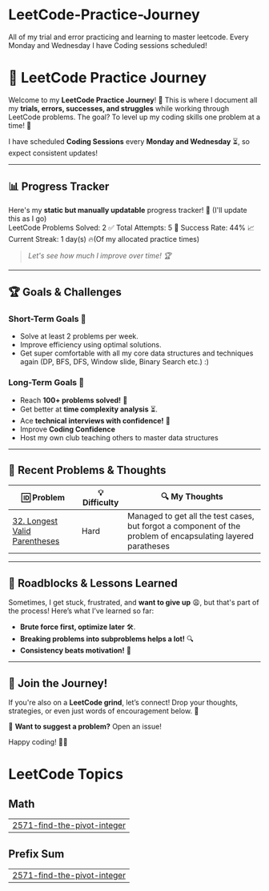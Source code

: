 # LeetCode-Practice-Journey
All of my trial and error practicing and learning to master leetcode. Every Monday and Wednesday I have Coding sessions scheduled!


# 🚀 LeetCode Practice Journey

Welcome to my **LeetCode Practice Journey**! 🎯 This is where I document all my **trials, errors, successes, and struggles** while working through LeetCode problems. The goal? To level up my coding skills one problem at a time! 💪  

I have scheduled **Coding Sessions** every **Monday and Wednesday** ⏳, so expect consistent updates!  

---

## 📊 Progress Tracker  

Here's my **static but manually updatable** progress tracker! 📝 (I'll update this as I go)  
LeetCode Problems Solved: 2 ✅ 
Total Attempts: 5 🔄 
Success Rate: 44% 📈 
Current Streak: 1 day(s) 🔥(Of my allocated practice times)


> *Let's see how much I improve over time! 🏆*  

---

## 🏆 Goals & Challenges  

### Short-Term Goals 🎯  
- Solve at least 2 problems per week.  
- Improve efficiency using optimal solutions.  
- Get super comfortable with all my core data structures and techniques again (DP, BFS, DFS, Window slide, Binary Search etc.) :)

### Long-Term Goals 🚀  
- Reach **100+ problems solved!** 🎉  
- Get better at **time complexity analysis** ⏳.  
- Ace **technical interviews with confidence!** 🏅 
- Improve **Coding Confidence** 
- Host my own club teaching others to master data structures

---

## 📖 Recent Problems & Thoughts  

| 🆔 Problem | 💡 Difficulty | 🔍 My Thoughts |
|-----------|--------------|---------------|
| [32. Longest Valid Parentheses](https://leetcode.com/problems/longest-valid-parentheses/) | Hard  | Managed to get all the test cases, but forgot a component of the problem of encapsulating layered paratheses |


---

## 🚧 Roadblocks & Lessons Learned  

Sometimes, I get stuck, frustrated, and **want to give up** 😩, but that's part of the process! Here’s what I’ve learned so far:  

- **Brute force first, optimize later** 🛠️.  
- **Breaking problems into subproblems helps a lot!** 🔍  
- **Consistency beats motivation!** 📆  

---

## 💬 Join the Journey!  

If you're also on a **LeetCode grind**, let’s connect! Drop your thoughts, strategies, or even just words of encouragement below. 🚀  

📩 **Want to suggest a problem?** Open an issue!  

Happy coding! 🚀🔥  



<!---LeetCode Topics Start-->
# LeetCode Topics
## Math
|  |
| ------- |
| [2571-find-the-pivot-integer](https://github.com/NewtlyCroco/LeetCode-Practice-Journey/tree/master/2571-find-the-pivot-integer) |
## Prefix Sum
|  |
| ------- |
| [2571-find-the-pivot-integer](https://github.com/NewtlyCroco/LeetCode-Practice-Journey/tree/master/2571-find-the-pivot-integer) |
<!---LeetCode Topics End-->